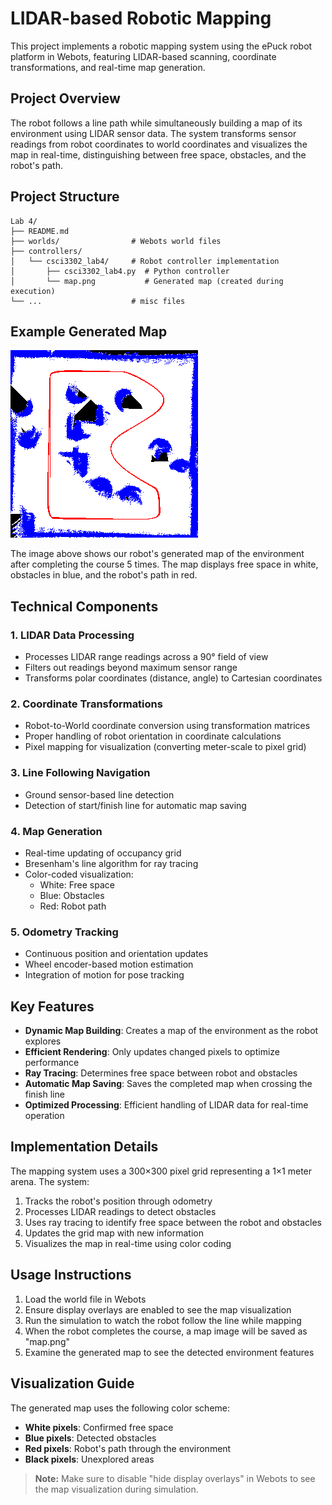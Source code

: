 # LIDAR-based Robotic Mapping

This project implements a robotic mapping system using the ePuck robot platform in Webots, featuring LIDAR-based scanning, coordinate transformations, and real-time map generation.

## Project Overview

The robot follows a line path while simultaneously building a map of its environment using LIDAR sensor data. The system transforms sensor readings from robot coordinates to world coordinates and visualizes the map in real-time, distinguishing between free space, obstacles, and the robot's path.

## Project Structure
```
Lab 4/
├── README.md
├── worlds/                # Webots world files
├── controllers/           
│   └── csci3302_lab4/     # Robot controller implementation
│       ├── csci3302_lab4.py  # Python controller 
│       └── map.png           # Generated map (created during execution)
└── ...                    # misc files
```

## Example Generated Map

![Generated Map](./controllers/csci3302_lab4/map.png)

The image above shows our robot's generated map of the environment after completing the course 5 times. The map displays free space in white, obstacles in blue, and the robot's path in red.

## Technical Components

### 1. LIDAR Data Processing
- Processes LIDAR range readings across a 90° field of view
- Filters out readings beyond maximum sensor range
- Transforms polar coordinates (distance, angle) to Cartesian coordinates

### 2. Coordinate Transformations
- Robot-to-World coordinate conversion using transformation matrices
- Proper handling of robot orientation in coordinate calculations
- Pixel mapping for visualization (converting meter-scale to pixel grid)

### 3. Line Following Navigation
- Ground sensor-based line detection
- Detection of start/finish line for automatic map saving

### 4. Map Generation
- Real-time updating of occupancy grid
- Bresenham's line algorithm for ray tracing
- Color-coded visualization:
  - White: Free space
  - Blue: Obstacles
  - Red: Robot path

### 5. Odometry Tracking
- Continuous position and orientation updates
- Wheel encoder-based motion estimation
- Integration of motion for pose tracking

## Key Features

- **Dynamic Map Building**: Creates a map of the environment as the robot explores
- **Efficient Rendering**: Only updates changed pixels to optimize performance
- **Ray Tracing**: Determines free space between robot and obstacles
- **Automatic Map Saving**: Saves the completed map when crossing the finish line
- **Optimized Processing**: Efficient handling of LIDAR data for real-time operation

## Implementation Details

The mapping system uses a 300×300 pixel grid representing a 1×1 meter arena. The system:

1. Tracks the robot's position through odometry
2. Processes LIDAR readings to detect obstacles
3. Uses ray tracing to identify free space between the robot and obstacles
4. Updates the grid map with new information
5. Visualizes the map in real-time using color coding

## Usage Instructions

1. Load the world file in Webots
2. Ensure display overlays are enabled to see the map visualization
3. Run the simulation to watch the robot follow the line while mapping
4. When the robot completes the course, a map image will be saved as "map.png"
5. Examine the generated map to see the detected environment features

## Visualization Guide

The generated map uses the following color scheme:
- **White pixels**: Confirmed free space
- **Blue pixels**: Detected obstacles
- **Red pixels**: Robot's path through the environment
- **Black pixels**: Unexplored areas

> **Note:** Make sure to disable "hide display overlays" in Webots to see the map visualization during simulation.